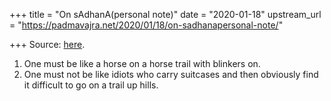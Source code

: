 +++
title = "On sAdhanA(personal note)"
date = "2020-01-18"
upstream_url = "https://padmavajra.net/2020/01/18/on-sadhanapersonal-note/"

+++
Source: [here](https://padmavajra.net/2020/01/18/on-sadhanapersonal-note/).

1.  One must be like a horse on a horse trail with blinkers on.
2.  One must not be like idiots who carry suitcases and then obviously
    find it difficult to go on a trail up hills.

